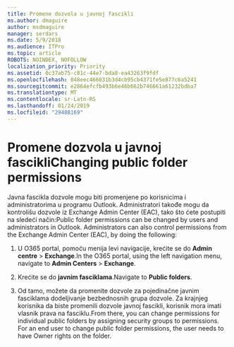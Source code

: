 ```yaml
---
title: Promene dozvola u javnoj fascikli
ms.author: dmaguire
author: msdmaguire
manager: serdars
ms.date: 5/9/2018
ms.audience: ITPro
ms.topic: article
ROBOTS: NOINDEX, NOFOLLOW
localization_priority: Priority
ms.assetid: 0c37ab75-c81c-44e7-bda8-ea43263f9fdf
ms.openlocfilehash: 048eec466031b3d4cb95cb4371fe5e877c6a5241
ms.sourcegitcommit: e2864efcfb493b6e46b662b746661a61232bdba7
ms.translationtype: MT
ms.contentlocale: sr-Latn-RS
ms.lasthandoff: 01/24/2019
ms.locfileid: "29488169"
---
```

# <a name="changing-public-folder-permissions"></a><span data-ttu-id="a3b01-102">Promene dozvola u javnoj fascikli</span><span class="sxs-lookup"><span data-stu-id="a3b01-102">Changing public folder permissions</span></span>

<span data-ttu-id="a3b01-p101">Javna fascikla dozvole mogu biti promenjene po korisnicima i administratorima u programu Outlook. Administratori takođe mogu da kontrolišu dozvole iz Exchange Admin Center (EAC), tako što ćete postupiti na sledeći način:</span><span class="sxs-lookup"><span data-stu-id="a3b01-p101">Public folder permissions can be changed by users and administrators in Outlook. Administrators can also control permissions from the Exchange Admin Center (EAC), by doing the following:</span></span>
  
1. <span data-ttu-id="a3b01-105">U O365 portal, pomoću menija levi navigacije, krećite se do **Admin centre** \> **Exchange**.</span><span class="sxs-lookup"><span data-stu-id="a3b01-105">In the O365 portal, using the left navigation menu, navigate to **Admin Centers** \> **Exchange**.</span></span>
    
2. <span data-ttu-id="a3b01-106">Krećite se do **javnim fasciklama**.</span><span class="sxs-lookup"><span data-stu-id="a3b01-106">Navigate to **Public folders**.</span></span>
    
3. <span data-ttu-id="a3b01-p102">Od tamo, možete da promenite dozvole za pojedinačne javnim fasciklama dodeljivanje bezbednosnih grupa dozvole. Za krajnjeg korisnika da biste promenili dozvole javnoj fascikli, korisnik mora imati vlasnik prava na fasciklu.</span><span class="sxs-lookup"><span data-stu-id="a3b01-p102">From there, you can change permissions for individual public folders by assigning security groups to permissions. For an end user to change public folder permissions, the user needs to have Owner rights on the folder.</span></span>
    

